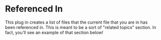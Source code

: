 # Referenced In
This plug in creates a list of files that the current file that you are in has been referenced in. This is meant to be a
sort of "related topics" section. In fact, you'll see an example of that section below!
